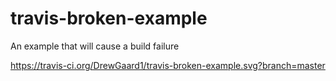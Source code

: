 # travis-broken-example

An example that will cause a build failure

https://travis-ci.org/DrewGaard1/travis-broken-example.svg?branch=master
